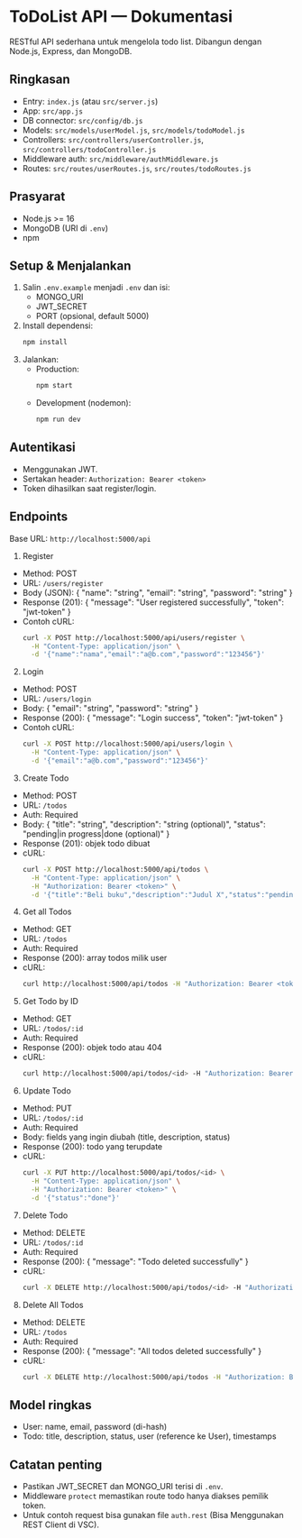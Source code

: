 # ToDoList API — Dokumentasi

RESTful API sederhana untuk mengelola todo list. Dibangun dengan Node.js, Express, dan MongoDB.

## Ringkasan
- Entry: `index.js` (atau `src/server.js`)
- App: `src/app.js`
- DB connector: `src/config/db.js`
- Models: `src/models/userModel.js`, `src/models/todoModel.js`
- Controllers: `src/controllers/userController.js`, `src/controllers/todoController.js`
- Middleware auth: `src/middleware/authMiddleware.js`
- Routes: `src/routes/userRoutes.js`, `src/routes/todoRoutes.js`

## Prasyarat
- Node.js >= 16
- MongoDB (URI di `.env`)
- npm

## Setup & Menjalankan
1. Salin `.env.example` menjadi `.env` dan isi:
   - MONGO_URI
   - JWT_SECRET
   - PORT (opsional, default 5000)
2. Install dependensi:
   ```bash
   npm install
   ```
3. Jalankan:
   - Production:
     ```bash
     npm start
     ```
   - Development (nodemon):
     ```bash
     npm run dev
     ```

## Autentikasi
- Menggunakan JWT.
- Sertakan header: `Authorization: Bearer <token>`
- Token dihasilkan saat register/login.

## Endpoints

Base URL: `http://localhost:5000/api`

1) Register
- Method: POST
- URL: `/users/register`
- Body (JSON):
  {
    "name": "string",
    "email": "string",
    "password": "string"
  }
- Response (201):
  {
    "message": "User registered successfully",
    "token": "jwt-token"
  }
- Contoh cURL:
  ```bash
  curl -X POST http://localhost:5000/api/users/register \
    -H "Content-Type: application/json" \
    -d '{"name":"nama","email":"a@b.com","password":"123456"}'
  ```

2) Login
- Method: POST
- URL: `/users/login`
- Body:
  {
    "email": "string",
    "password": "string"
  }
- Response (200):
  {
    "message": "Login success",
    "token": "jwt-token"
  }
- Contoh cURL:
  ```bash
  curl -X POST http://localhost:5000/api/users/login \
    -H "Content-Type: application/json" \
    -d '{"email":"a@b.com","password":"123456"}'
  ```

3) Create Todo
- Method: POST
- URL: `/todos`
- Auth: Required
- Body:
  {
    "title": "string",
    "description": "string (optional)",
    "status": "pending|in progress|done (optional)"
  }
- Response (201): objek todo dibuat
- cURL:
  ```bash
  curl -X POST http://localhost:5000/api/todos \
    -H "Content-Type: application/json" \
    -H "Authorization: Bearer <token>" \
    -d '{"title":"Beli buku","description":"Judul X","status":"pending"}'
  ```

4) Get all Todos
- Method: GET
- URL: `/todos`
- Auth: Required
- Response (200): array todos milik user
- cURL:
  ```bash
  curl http://localhost:5000/api/todos -H "Authorization: Bearer <token>"
  ```

5) Get Todo by ID
- Method: GET
- URL: `/todos/:id`
- Auth: Required
- Response (200): objek todo atau 404
- cURL:
  ```bash
  curl http://localhost:5000/api/todos/<id> -H "Authorization: Bearer <token>"
  ```

6) Update Todo
- Method: PUT
- URL: `/todos/:id`
- Auth: Required
- Body: fields yang ingin diubah (title, description, status)
- Response (200): todo yang terupdate
- cURL:
  ```bash
  curl -X PUT http://localhost:5000/api/todos/<id> \
    -H "Content-Type: application/json" \
    -H "Authorization: Bearer <token>" \
    -d '{"status":"done"}'
  ```

7) Delete Todo
- Method: DELETE
- URL: `/todos/:id`
- Auth: Required
- Response (200): { "message": "Todo deleted successfully" }
- cURL:
  ```bash
  curl -X DELETE http://localhost:5000/api/todos/<id> -H "Authorization: Bearer <token>"
  ```

8) Delete All Todos
- Method: DELETE
- URL: `/todos`
- Auth: Required
- Response (200): { "message": "All todos deleted successfully" }
- cURL:
  ```bash
  curl -X DELETE http://localhost:5000/api/todos -H "Authorization: Bearer <token>"
  ```

## Model ringkas
- User: name, email, password (di-hash)
- Todo: title, description, status, user (reference ke User), timestamps

## Catatan penting
- Pastikan JWT_SECRET dan MONGO_URI terisi di `.env`.
- Middleware `protect` memastikan route todo hanya diakses pemilik token.
- Untuk contoh request bisa gunakan file `auth.rest` (Bisa Menggunakan REST Client di VSC).
